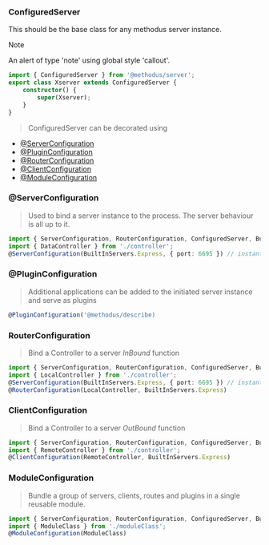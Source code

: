 


### ConfiguredServer

This should be the base class for any methodus server instance.

> [!NOTE]
> An alert of type 'note' using global style 'callout'.

```typescript
import { ConfiguredServer } from '@methodus/server';
export class Xserver extends ConfiguredServer {
    constructor() {
        super(Xserver);
    }
}
```

> ConfiguredServer can be decorated using 
* [@ServerConfiguration](#serverconfiguration)
* [@PluginConfiguration](#pluginconfiguration)
* [@RouterConfiguration](#routerconfiguration)
* [@ClientConfiguration](#clientconfiguration)
* [@ModuleConfiguration](#moduleconfiguration)


### @ServerConfiguration 
> Used to bind a server instance to the process. The server behaviour is all up to it.
```typescript
import { ServerConfiguration, RouterConfiguration, ConfiguredServer, BuiltInServers } from '@methodus/server';
import { DataController } from './controller';
@ServerConfiguration(BuiltInServers.Express, { port: 6695 }) // instantiate express on given port
```

### @PluginConfiguration
> Additional applications can be added to the initiated server instance and serve as plugins
```typescript
@PluginConfiguration('@methodus/describe)
```

### RouterConfiguration
> Bind a Controller to a server *InBound* function
```typescript
import { ServerConfiguration, RouterConfiguration, ConfiguredServer, BuiltInServers } from '@methodus/server';
import { LocalController } from './controller';
@ServerConfiguration(BuiltInServers.Express, { port: 6695 }) // instantiate express on given port
@RouterConfiguration(LocalController, BuiltInServers.Express)
```


### ClientConfiguration
> Bind a Controller to a server *OutBound* function
```typescript
import { ServerConfiguration, RouterConfiguration, ConfiguredServer, BuiltInServers } from '@methodus/server';
import { RemoteController } from './controller';
@ClientConfiguration(RemoteController, BuiltInServers.Express)
```



### ModuleConfiguration
> Bundle a group of servers, clients, routes and plugins in a single reusable module.
```typescript
import { ServerConfiguration, RouterConfiguration, ConfiguredServer, BuiltInServers } from '@methodus/server';
import { ModuleClass } from './moduleClass';
@ModuleConfiguration(ModuleClass)
```




